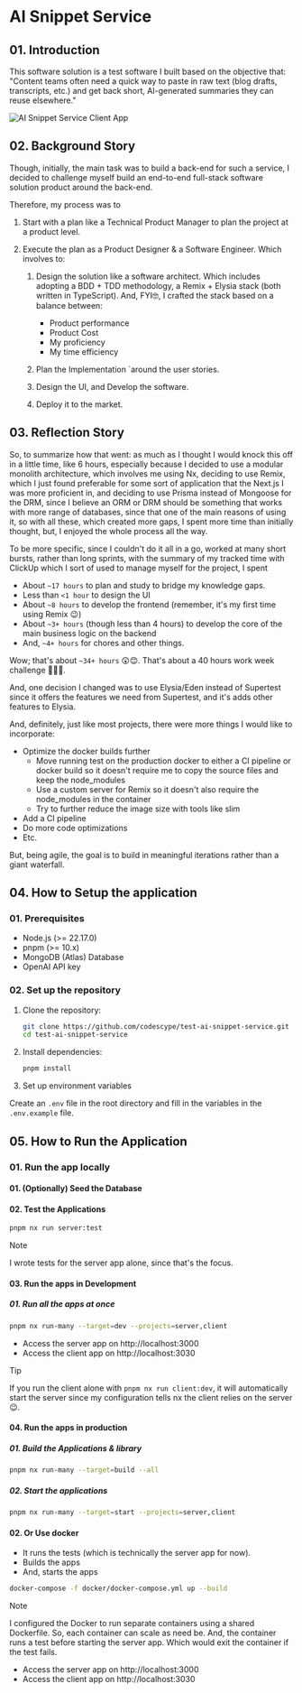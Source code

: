 # AI Snippet Service

## 01. Introduction

This software solution is a test software I built based on the objective that: "Content teams often need a quick way to paste in raw text (blog drafts, transcripts, etc.) and get back short, AI-generated summaries they can reuse elsewhere."

![AI Snippet Service Client App](./images/client-app.png)

## 02. Background Story

Though, initially, the main task was to build a back-end for such a service, I decided to challenge myself build an end-to-end full-stack software solution product around the back-end.

Therefore, my process was to

1. Start with a plan like a Technical Product Manager to plan the project at a product level.

2. Execute the plan as a Product Designer & a Software Engineer. Which involves to:

   1. Design the solution like a software architect. Which includes adopting a BDD + TDD methodology, a Remix + Elysia stack (both written in TypeScript). And, FYI🤓, I crafted the stack based on a balance between:

      - Product performance
      - Product Cost
      - My proficiency
      - My time efficiency

   2. Plan the Implementation `around the user stories.

   3. Design the UI, and Develop the software.

   4. Deploy it to the market.

## 03. Reflection Story

So, to summarize how that went: as much as I thought I would knock this off in a little time, like 6 hours, especially because I decided to use a modular monolith architecture, which involves me using Nx, deciding to use Remix, which I just found preferable for some sort of application that the Next.js I was more proficient in, and deciding to use Prisma instead of Mongoose for the DRM, since I believe an ORM or DRM should be something that works with more range of databases, since that one of the main reasons of using it, so with all these, which created more gaps, I spent more time than initially thought, but, I enjoyed the whole process all the way.

To be more specific, since I couldn't do it all in a go, worked at many short bursts, rather than long sprints, with the summary of my tracked time with ClickUp which I sort of used to manage myself for the project, I spent

- About `~17 hours` to plan and study to bridge my knowledge gaps.
- Less than `<1 hour` to design the UI
- About `~8 hours` to develop the frontend (remember, it's my first time using Remix 😉)
- About `~3+ hours` (though less than 4 hours) to develop the core of the main business logic on the backend
- And, `~4+ hours` for chores and other things.

Wow; that's about `~34+ hours` 😲😊. That's about a 40 hours work week challenge 🤭👏🏾.

And, one decision I changed was to use Elysia/Eden instead of Supertest since it offers the features we need from Supertest, and it's adds other features to Elysia.

And, definitely, just like most projects, there were more things I would like to incorporate:

- Optimize the docker builds further
  - Move running test on the production docker to either a CI pipeline or docker build so it doesn't require me to copy the source files and keep the node_modules
  - Use a custom server for Remix so it doesn't also require the node_modules in the container
  - Try to further reduce the image size with tools like slim
- Add a CI pipeline
- Do more code optimizations
- Etc.

But, being agile, the goal is to build in meaningful iterations rather than a giant waterfall.

## 04. How to Setup the application

### 01. Prerequisites

- Node.js (>= 22.17.0)
- pnpm (>= 10.x)
- MongoDB (Atlas) Database
- OpenAI API key

### 02. Set up the repository

1. Clone the repository:

   ```sh
   git clone https://github.com/codescype/test-ai-snippet-service.git
   cd test-ai-snippet-service
   ```

2. Install dependencies:

   ```sh
   pnpm install
   ```

3. Set up environment variables

Create an `.env` file in the root directory and fill in the variables in the `.env.example` file.

## 05. How to Run the Application

### 01. Run the app locally

#### 01. (Optionally) Seed the Database

#### 02. Test the Applications

```sh
pnpm nx run server:test
```

> [!note]
> I wrote tests for the server app alone, since that's the focus.

#### 03. Run the apps in Development

##### 01. Run all the apps at once

```sh
pnpm nx run-many --target=dev --projects=server,client
```

- Access the server app on http://localhost:3000
- Access the client app on http://localhost:3030

> [!tip]
> If you run the client alone with `pnpm nx run client:dev`,
> it will automatically start the server
> since my configuration tells nx the client relies on the server 😉.

#### 04. Run the apps in production

##### 01. Build the Applications & library

```sh
pnpm nx run-many --target=build --all
```

##### 02. Start the applications

```sh
pnpm nx run-many --target=start --projects=server,client
```

#### 02. Or Use docker

- It runs the tests (which is technically the server app for now).
- Builds the apps
- And, starts the apps

```sh
docker-compose -f docker/docker-compose.yml up --build
```

> [!note]
> I configured the Docker to run separate containers using a shared Dockerfile. So, each container can scale as need be.
> And, the container runs a test before starting the server app. Which would exit the container if the test fails.

- Access the server app on http://localhost:3000
- Access the client app on http://localhost:3030
